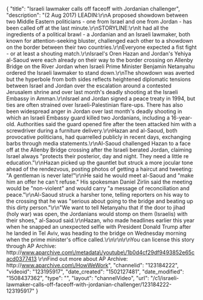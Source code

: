 {
    "title": "Israeli lawmaker calls off faceoff with Jordanian challenger",
    "description": "(2 Aug 2017) LEADIN:\r\nA proposed showdown between two Middle Eastern politicians - one from Israel and one from Jordan - has been called off at the last minute.\r\nSTORYLINE:\r\nIt had all the ingredients of a political brawl - a Jordanian and an Israeli lawmaker, both known for attention-seeking bluster, challenged each other to a showdown on the border between their two countries.\r\nEveryone expected a fist fight - or at least a shouting match.\r\nIsrael's Oren Hazan and Jordan's Yehiya al-Saoud were each already on their way to the border crossing on Allenby Bridge on the River Jordan when Israeli Prime Minister Benjamin Netanyahu ordered the Israeli lawmaker to stand down.\r\nThe showdown was averted but the hyperbole from both sides reflects heightened diplomatic tensions between Israel and Jordan over the escalation around a contested Jerusalem shrine and over last month's deadly shooting at the Israeli Embassy in Amman.\r\nIsrael and Jordan signed a peace treaty in 1994, but ties are often strained over Israeli-Palestinian flare-ups. There has also been widespread anger in Jordan over last month's deadly shooting in which an Israeli Embassy guard killed two Jordanians, including a 16-year-old. Authorities said the guard opened fire after the teen attacked him with a screwdriver during a furniture delivery.\r\nHazan and al-Saoud, both provocative politicians, had quarrelled publicly in recent days, exchanging barbs through media statements.\r\nAl-Saoud challenged Hazan to a face off at the Allenby Bridge crossing after the Israeli berated Jordan, claiming Israel always \"protects their posterior, day and night. They need a little re education.\"\r\nHazan picked up the gauntlet but struck a more jocular tone ahead of the rendezvous, posting photos of getting a haircut and tweeting: \"A gentleman is never late!\"\r\nHe said he would meet al-Saoud and \"make him an offer he can't refuse.\" His spokesman Daniel Zirlin said the meeting would be \"non-violent\" and would carry \"a message of reconciliation and peace.\"\r\nAl-Saoud struck a harsher tone, telling reporters on his way to the crossing that he was \"serious about going to the bridge and beating up this dirty person.\"\r\n\"We want to tell Netanyahu that if the door to jihad (holy war) was open, the Jordanians would stomp on them (Israelis) with their shoes,\" al-Saoud said.\r\nHazan, who made headlines earlier this year when he snapped an unexpected selfie with President Donald Trump after he landed in Tel Aviv, was heading to the bridge on Wednesday morning when the prime minister's office called.\r\n\r\n\r\nYou can license this story through AP Archive: http:\/\/www.aparchive.com\/metadata\/youtube\/1b0d4cf29df9493852e65cacd0377413 \r\nFind out more about AP Archive: http:\/\/www.aparchive.com\/HowWeWork",
    "channelid": "123184222",
    "videoid": "123195917",
    "date_created": "1502127481",
    "date_modified": "1508437362",
    "type": "",
    "layout": "channelVideo",
    "url": "\/c1\/israeli-lawmaker-calls-off-faceoff-with-jordanian-challenger\/123184222-123195917"
}